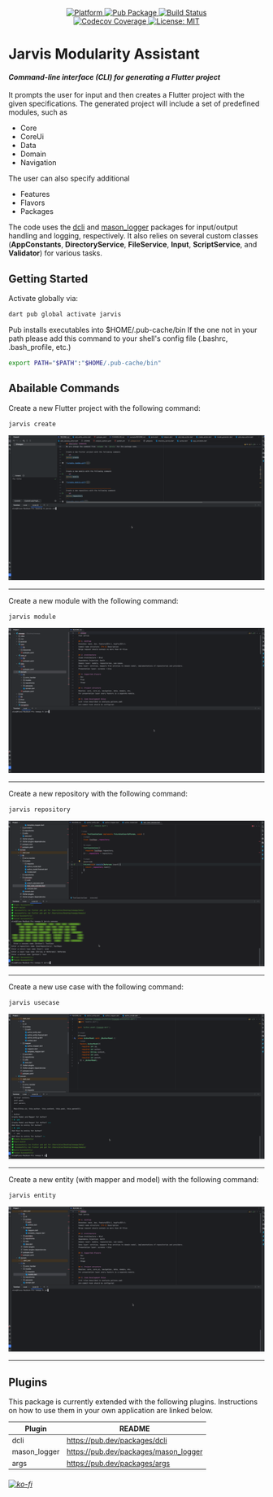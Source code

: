 <p align="center">
  <a href="https://flutter.dev">
    <img src="https://img.shields.io/badge/Platform-Dart-02569B?logo=dart"
      alt="Platform" />
  </a>
  <a href="https://pub.dartlang.org/packages/jarvis">
    <img src="https://img.shields.io/pub/v/jarvis.svg"
      alt="Pub Package" />
  </a>
  <a href="https://github.com/holyboom1/jarvis/issues">
    <img src="https://img.shields.io/github/workflow/status/holyboom1/jarvis/CI?logo=github"
      alt="Build Status" />
  </a>
  <br>
  <a href="https://codecov.io/gh/holyboom1/jarvis">
    <img src="https://codecov.io/gh/holyboom1/jarvis/branch/master/graph/badge.svg"
      alt="Codecov Coverage" />
  </a>
  <a href="https://opensource.org/licenses/MIT">
    <img src="https://img.shields.io/github/license/holyboom1/advanced_media_picker?color=red"
      alt="License: MIT" />
  </a>
</p>


# Jarvis Modularity Assistant
#### _Command-line interface (CLI) for generating a Flutter project_


It prompts the user for input and then creates a Flutter project with the given specifications. The generated project will include a set of predefined modules, such as
- Core
- CoreUi
- Data
- Domain
- Navigation

The user can also specify additional
- Features
- Flavors
- Packages

The code uses the [dcli](https://pub.dev/packages/dcli) and [mason_logger](https://pub.dev/packages/mason_logger) packages for input/output handling and logging, respectively. It also relies on several custom classes (**AppConstants**, **DirectoryService**, **FileService**, **Input**, **ScriptService**, and **Validator**) for various tasks.

## Getting Started

Activate globally via:
```sh
dart pub global activate jarvis
```
Pub installs executables into $HOME/.pub-cache/bin
If the one not in your path please add this command to your shell's config file (.bashrc, .bash_profile, etc.)

```sh
export PATH="$PATH":"$HOME/.pub-cache/bin"
```

## Abailable Commands
Create a new Flutter project with the following command:
```sh
jarvis create
```
![create_project.gif](doc%2Freadme%2Fcreate_project.gif)

______________________________________________
Create a new module with the following command:
```sh
jarvis module
```
![create_module.gif](doc%2Freadme%2Fcreate_module.gif)

______________________________________________
Create a new repository with the following command:
```sh
jarvis repository
```
![create_repo.gif](doc%2Freadme%2Fcreate_repo.gif)

______________________________________________
Create a new use case with the following command:
```sh
jarvis usecase
```
![create_usecase.gif](doc%2Freadme%2Fcreate_usecase.gif)

______________________________________________
Create a new entity (with mapper and model) with the following command:
```sh
jarvis entity
```
![create_entity.gif](doc%2Freadme%2Fcreate_entity.gif)

______________________________________________

## Plugins
This package is currently extended with the following plugins.
Instructions on how to use them in your own application are linked below.

| Plugin | README |
| ------ | ------ |
| dcli | https://pub.dev/packages/dcli |
| mason_logger | https://pub.dev/packages/mason_logger |
| args | https://pub.dev/packages/args |


###### [![ko-fi](https://ko-fi.com/img/githubbutton_sm.svg)](https://ko-fi.com/C0C8Z5SA5)
